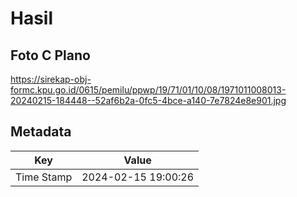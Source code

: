 # Hasil

## Foto C Plano

https://sirekap-obj-formc.kpu.go.id/0615/pemilu/ppwp/19/71/01/10/08/1971011008013-20240215-184448--52af6b2a-0fc5-4bce-a140-7e7824e8e901.jpg


## Metadata

| Key        | Value               |
| ---------- | ------------------- |
| Time Stamp | 2024-02-15 19:00:26 |



